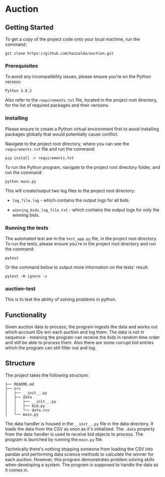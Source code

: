 # Auction

## Getting Started

To get a copy of the project code onto your local machine, run the command: 
```
git clone https://github.com/hazzaldo/auction.git
```

### Prerequisites
To avoid any incompatibility issues, please ensure you're on the Python version:
```
Python 3.8.2
```
Also refer to the `requirements.txt` file, located in the project root directory, for the list of required packages and their versions.

### Installing
Please ensure to create a Python virtual environment first to avoid installing packages globally that would potentially cause conflict.

Navigate to the project root directory, where you can see the `requirements.txt` file and run the command:
```
pip install -r requirements.txt
```

To run the Python program, navigate to the project root directory folder, and run the command:
```
python main.py
```

This will create/output two log files to the project root directory:

- `log_file.log` - which contains the output logs for all bids.

- `winning_bids_log_file.txt` - which contains the output logs for only the winning bids.
 
### Running the tests
The automated test are in the `test_app.py` file, in the project root directory. To run the tests, please ensure you're in the project root directory and run the command:
```
pytest
```
Or the command below to output more information on the tests' result.
```
pytest -W ignore -s
```

### auction-test
This is to test the ability of solving problems in python. 

## Functionality
Given auction data to process, the program ingests the data and works out which account IDs win each auction and log them. The data is not in sequence - meaning the program can receive the bids in random time order and still be able to process them. Also there are some corrupt bid entries which the program can still filter out and log.

## Structure
The project takes the following structure:

```
├── README.md
├── src
│   ├── __init__.py
│   ├── data
│   │   ├── __init__.py
│   │   ├── bid.py
│   │   └── data.csv
│   └── main.py
```

The data handler is housed in the ```__init__.py``` file in the data directory. It loads the data from the CSV as soon as it's initialized. The ```.data``` property from the data handler is used to receive bid 
objects to process. The program is launched by running the ```main.py``` file.  

Technically there's nothing stopping someone from loading the CSV into pandas and performing data science methods to calculate the winner for each auction. However, this program demonstrates problem 
solving skills when developing a system. The program is supposed to handle the data as it comes in.
